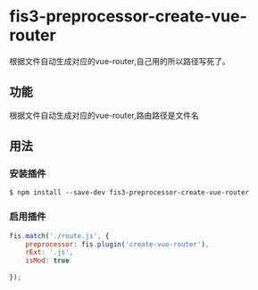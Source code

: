 fis3-preprocessor-create-vue-router
===============

根据文件自动生成对应的vue-router,自己用的所以路径写死了。

## 功能

 根据文件自动生成对应的vue-router,路由路径是文件名

## 用法

### 安装插件

    $ npm install --save-dev fis3-preprocessor-create-vue-router

### 启用插件

```javascript
fis.match('./route.js', {
    preprocessor: fis.plugin('create-vue-router'),
    rExt: '.js',
    isMod: true
    
});
```
